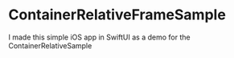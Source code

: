 # ContainerRelativeFrameSample
I made this simple iOS app in SwiftUI as a demo for the ContainerRelativeSample
